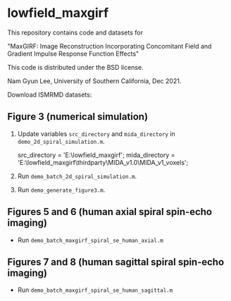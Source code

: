 # lowfield_maxgirf

This repository contains code and datasets for

"MaxGIRF: Image Reconstruction Incorporating Concomitant
Field and Gradient Impulse Response Function Effects"

This code is distributed under the BSD license.

Nam Gyun Lee, University of Southern California, Dec 2021.

Download ISMRMD datasets:

## Figure 3 (numerical simulation)

1. Update variables `src_directory` and `mida_directory` in `demo_2d_spiral_simulation.m`.

    src_directory = 'E:\lowfield_maxgirf';
    mida_directory = 'E:\lowfield_maxgirf\thirdparty\MIDA_v1.0\MIDA_v1_voxels';
 
2. Run `demo_batch_2d_spiral_simulation.m`.

3. Run `demo_generate_figure3.m`.

 
## Figures 5 and 6 (human axial spiral spin-echo imaging)

* Run `demo_batch_maxgirf_spiral_se_human_axial.m`

## Figures 7 and 8 (human sagittal spiral spin-echo imaging)

* Run `demo_batch_maxgirf_spiral_se_human_sagittal.m`
